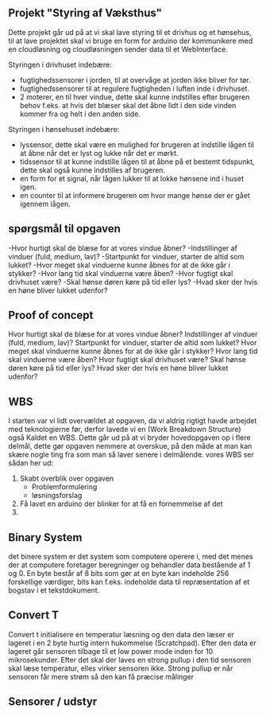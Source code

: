 ## Projekt "Styring af Væksthus"
Dette projekt går ud på at vi skal lave styring til et drivhus og et hønsehus, til at lave projektet skal vi bruge en form for arduino der kommunikere med en cloudløsning og cloudløsningen sender data til et WebInterface. 

Styringen i drivhuset indebære:
- fugtighedssensorer i jorden, til at overvåge at jorden ikke bliver for tør.
- fugtighedssensorer til at regulere fugtigheden i luften inde i drivhuset.
- 2 moterer, en til hver vindue, dette skal kunne indstilles efter brugeren behov f.eks. at hvis det blæser skal det åbne lidt i den side vinden kommer fra og helt i den anden side.

Styringen i hønsehuset indebære: 
- lyssensor, dette skal være en mulighed for brugeren at indstille lågen til at åbne når det er lyst og lukke når det er mørkt.
- tidssensor til at kunne indstille lågen til at åbne på et bestemt tidspunkt, dette skal også kunne indstilles af brugeren.
- en form for et signal, når lågen lukker til at lokke hønsene ind i huset igen. 
- en counter til at informere brugeren om hvor mange hønse der er gået igennem lågen. 

## spørgsmål til opgaven
-Hvor hurtigt skal de blæse for at vores vindue åbner?
-Indstillinger af vinduer (fuld, medium, lav)?
-Startpunkt for vinduer, starter de altid som lukket?
-Hvor meget skal vinduerne kunne åbnes for at de ikke går i stykker?
-Hvor lang tid skal vinduerne være åben?
-Hvor fugtigt skal drivhuset være?
-Skal hønse døren køre på tid eller lys?
-Hvad sker der hvis en høne bliver lukket udenfor?



## Proof of concept
Hvor hurtigt skal de blæse for at vores vindue åbner?
Indstillinger af vinduer (fuld, medium, lav)?
Startpunkt for vinduer, starter de altid som lukket?
Hvor meget skal vinduerne kunne åbnes for at de ikke går i stykker?
Hvor lang tid skal vinduerne være åben?
Hvor fugtigt skal drivhuset være?
Skal hønse døren køre på tid eller lys?
Hvad sker der hvis en høne bliver lukket udenfor?

## WBS
I starten var vi lidt overvældet at opgaven, da vi aldrig rigtigt havde arbejdet med teknologierne før, derfor lavede vi en (Work Breakdown Structure)
også Kaldet en WBS. Dette går ud på at vi bryder hovedopgaven op i flere delmål, dette gør opgaven nemmere at overskue, på den måde at man
kan skære nogle ting fra som man så laver senere i delmålende. vores WBS ser sådan her ud: 
1. Skabt overblik over opgaven 
    - Problemformulering
    - løsningsforslag
2. Få lavet en arduino der blinker for at få en fornemmelse af det
3. 

## Binary System
det binere system er det system som computere operere i, med det menes der at computere foretager beregninger og behandler data bestående af 1 og 0.
En byte består af 8 bits som gør at en byte kan indeholde 256 forskellige værdiger, 
bits kan f.eks. indeholde data til repræsentation af et bogstav i et tekstdokument. 

## Convert T
Convert t initialisere en temperatur læsning og den data den læser er lageret i en 2 byte hurtig intern hukommelse (Scratchpad). Efter den data er lageret går sensoren tilbage til et low power mode inden for 10 mikrosekunder. Efter det skal der laves en strong pullup i den tid sensoren skal læse temperatur, elles virker sensoren ikke. Strong pullup er når sensoren får mere strøm så den kan få præcise målinger

## Sensorer / udstyr


